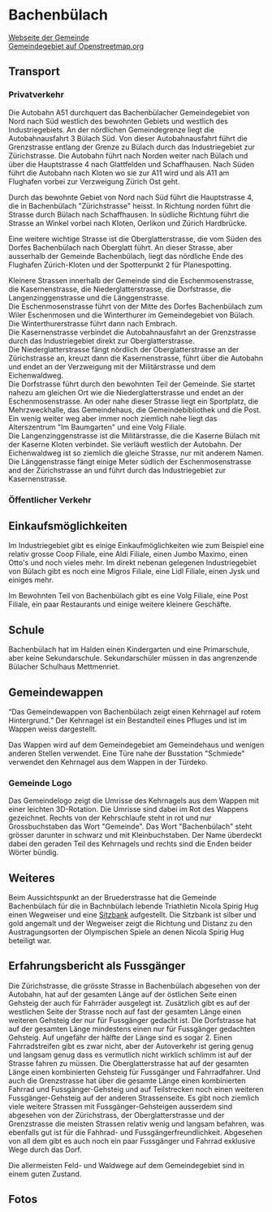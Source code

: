# Bachenbülach

[Webseite der Gemeinde](https://www.bachenbuelach.ch)  
[Gemeindegebiet auf Openstreetmap.org](https://www.openstreetmap.org/relation/1682084)

## Transport

### Privatverkehr

Die Autobahn A51 durchquert das Bachenbülacher Gemeindegebiet von Nord nach Süd westlich des bewohnten Gebiets und westlich des Industriegebiets. An der nördlichen Gemeindegrenze liegt die Autobahnausfahrt 3 Bülach Süd. Von dieser Autobahnausfahrt führt die Grenzstrasse entlang der Grenze zu Bülach durch das Industriegebiet zur Zürichstrasse. Die Autobahn führt nach Norden weiter nach Bülach und über die Hauptstrasse 4 nach Glattfelden und Schaffhausen. Nach Süden führt die Autobahn nach Kloten wo sie zur A11 wird und als A11 am Flughafen vorbei zur Verzweigung Zürich Ost geht.

Durch das bewohnte Gebiet von Nord nach Süd führt die Hauptstrasse 4, die in Bachenbülach "Zürichstrasse" heisst. In Richtung norden führt die Strasse durch Bülach nach Schaffhausen. In südliche Richtung führt die Strasse an Winkel vorbei nach Kloten, Oerlikon und Zürich Hardbrücke.

Eine weitere wichtige Strasse ist die Oberglatterstrasse, die vom Süden des Dorfes Bachenbülach nach Oberglatt führt. An dieser Strasse, aber ausserhalb der Gemeinde Bachenbülach, liegt das nördliche Ende des Flughafen Zürich-Kloten und der Spotterpunkt 2 für Planespotting.

Kleinere Strassen innerhalb der Gemeinde sind die Eschenmosenstrasse, die Kasernenstrasse, die Niederglatterstrasse, die Dorfstrasse, die Langenzinggenstrasse und die Länggenstrasse.  
Die Eschenmosenstrasse führt von der Mitte des Dorfes Bachenbülach zum Wiler Eschenmosen und die Winterthurer im Gemeindegebiet von Bülach. Die Winterthurerstrasse führt dann nach Embrach.  
Die Kasernenstrasse verbindet die Autobahnausfahrt an der Grenzstrasse durch das Industriegebiet direkt zur Oberglatterstrasse.  
Die Niederglatterstrasse fängt nördlich der Oberglatterstrasse an der Zürichstrasse an, kreuzt dann die Kasernenstrasse, führt über die Autobahn und endet an der Verzweigung mit der Militärstrasse und dem Eichenwaldweg.  
Die Dorfstrasse führt durch den bewohnten Teil der Gemeinde. Sie startet nahezu am gleichen Ort wie die Niederglatterstrasse und endet an der Eschenmosenstrasse. An oder nahe dieser Strasse liegt ein Sportplatz, die Mehrzweckhalle, das Gemeindehaus, die Gemeindebibliothek und die Post. Ein wenig weiter weg aber immer noch ziemlich nahe liegt das Alterszentrum "Im Baumgarten" und eine Volg Filiale.  
Die Langenzinggenstrasse ist die Militärstrasse, die die Kaserne Bülach mit der Kaserne Kloten verbindet. Sie verläuft westlich der Autobahn. Der Eichenwaldweg ist so ziemlich die gleiche Strasse, nur mit anderem Namen.  
Die Länggenstrasse fängt einige Meter südlich der Eschenmosenstrasse and der Zürichstrasse an und führt durch das Industriegebiet zur Kasernenstrasse.

### Öffentlicher Verkehr

## Einkaufsmöglichkeiten

Im Industriegebiet gibt es einige Einkaufmöglichkeiten wie zum Beispiel eine relativ grosse Coop Filiale, eine Aldi Filiale, einen Jumbo Maximo, einen Otto's und noch vieles mehr. Im direkt nebenan gelegenen Industriegebiet von Bülach gibt es noch eine Migros Filiale, eine Lidl Filiale, einen Jysk und einiges mehr.

Im Bewohnten Teil von Bachenbülach gibt es eine Volg Filiale, eine Post Filiale, ein paar Restaurants und einige weitere kleinere Geschäfte.

## Schule

Bachenbülach hat im Halden einen Kindergarten und eine Primarschule, aber keine Sekundarschule. Sekundarschüler müssen in das angrenzende Bülacher Schulhaus Mettmenriet.

## Gemeindewappen

<q cite="https://www.bachenbuelach.ch/portraet/geschichte.html/8">Das Gemeindewappen von Bachenbülach zeigt einen Kehrnagel auf rotem Hintergrund.</q> Der Kehrnagel ist ein Bestandteil eines Pfluges und ist im Wappen weiss dargestellt.

Das Wappen wird auf dem Gemeindegebiet am Gemeindehaus und wenigen anderen Stellen verwendet. Eine Türe nahe der Busstation "Schmiede" verwendet den Kehrnagel aus dem Wappen in der Türdeko.

### Gemeinde Logo

Das Gemeindelogo zeigt die Umrisse des Kehrnagels aus dem Wappen mit einer leichten 3D-Rotation. Die Umrisse sind dabei im Rot des Wappens gezeichnet. Rechts von der Kehrschlaufe steht in rot und nur Grossbuchstaben das Wort "Gemeinde". Das Wort "Bachenbülach" steht grösser darunter in schwarz und mit Kleinbuchstaben. Der Name überdeckt dabei den geraden Teil des Kehrnagels und rechts sind die Enden beider Wörter bündig.

## Weiteres

Beim Aussichtspunkt an der Bruederstrasse hat die Gemeinde Bachenbülach für die in Bachnbülach lebende Triathletin Nicola Spirig Hug einen Wegweiser und eine [Sitzbank](https://www.openstreetmap.org/node/7504078116) aufgestellt. Die Sitzbank ist silber und gold angemalt und der Wegweiser zeigt die Richtung und Distanz zu den Austragungsorten der Olympischen Spiele an denen Nicola Spirig Hug beteiligt war.

## Erfahrungsbericht als Fussgänger

Die Zürichstrasse, die grösste Strasse in Bachenbülach abgesehen von der Autobahn, hat auf der gesamten Länge auf der östlichen Seite einen Gehsteig der auch für Fahrräder ausgelegt ist. Zusätzlich gibt es auf der westlichen Seite der Strasse noch auf fast der gesamten Länge einen weiteren Gehsteig der nur für Fussgänger gedacht ist. Die Dorfstrasse hat auf der gesamten Länge mindestens einen nur für Fussgänger gedachten Gehsteig. Auf ungefähr der hälfte der Länge sind es sogar 2. Einen Fahrradstreifen gibt es zwar nicht, aber der Autoverkehr ist gering genug und langsam genug dass es vermutlich nicht wirklich schlimm ist auf der Strasse fahren zu müssen. Die Oberglatterstrasse hat auf der gesamten Länge einen kombinierten Gehsteig für Fussgänger und Fahrradfahrer. Und auch die Grenzstrasse hat über die gesamte Länge einen kombinierten Fahrrad und Fussgänger-Gehsteig und auf Teilstrecken noch einen weiteren Fussgänger-Gehsteig auf der anderen Strassenseite. Es gibt noch ziemlich viele weitere Strassen mit Fussgänger-Gehsteigen ausserdem sind abgesehen von der Zürichstrass, der Oberglatterstrasse und der Grenzstrasse die meisten Strassen relativ wenig und langsam befahren, was ebenfalls gut ist für die Fahhrad- und Fussgängerfreundlichkeit. Abgesehen von all dem gibt es auch noch ein paar Fussgänger und Fahrrad exklusive Wege durch das Dorf.

Die allermeisten Feld- und Waldwege auf dem Gemeindegebiet sind in einem guten Zustand.

## Fotos
